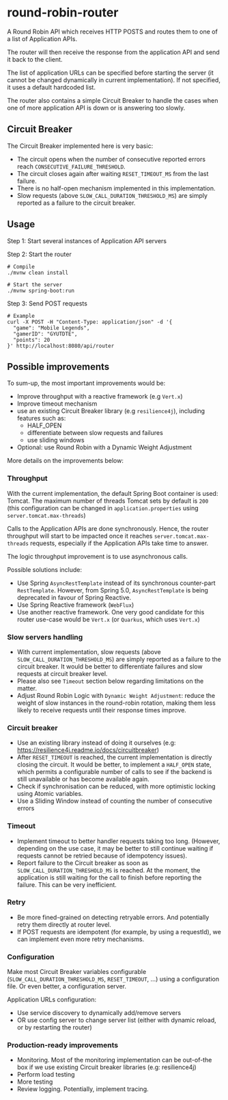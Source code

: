 # round-robin-router
A Round Robin API which receives HTTP POSTS and routes them to one of a list of Application APIs.

The router will then receive the response from the application API and send it back to the client.

The list of application URLs can be specified before starting the server (it cannot be changed dynamically in current implementation).
If not specified, it uses a default hardcoded list.

The router also contains a simple Circuit Breaker to handle the cases when one of more application API is down or is answering too slowly.

## Circuit Breaker

The Circuit Breaker implemented here is very basic:
- The circuit opens when the number of consecutive reported errors reach `CONSECUTIVE_FAILURE_THRESHOLD`.
- The circuit closes again after waiting `RESET_TIMEOUT_MS` from the last failure.
- There is no half-open mechanism implemented in this implementation. 
- Slow requests (above `SLOW_CALL_DURATION_THRESHOLD_MS`) are simply reported as a failure to the circuit breaker.

## Usage

Step 1: Start several instances of Application API servers

Step 2: Start the router
```shell
# Compile
./mvnw clean install

# Start the server
./mvnw spring-boot:run
```

Step 3: Send POST requests
```shell
# Example
curl -X POST -H "Content-Type: application/json" -d '{
  "game": "Mobile Legends",
  "gamerID": "GYUTDTE",
  "points": 20
}' http://localhost:8080/api/router
```

## Possible improvements 

To sum-up, the most important improvements would be:
- Improve throughput with a reactive framework (e.g `Vert.x`)
- Improve timeout mechanism
- use an existing Circuit Breaker library (e.g `resilience4j`), including features such as:
  - HALF_OPEN
  - differentiate between slow requests and failures
  - use sliding windows
- Optional: use Round Robin with a Dynamic Weight Adjustment 

More details on the improvements below:

### Throughput 

With the current implementation, the default Spring Boot container is used: Tomcat. 
The maximum number of threads Tomcat sets by default is `200` 
(this configuration can be changed in `application.properties` using `server.tomcat.max-threads`)

Calls to the Application APIs are done synchronously. 
Hence, the router throughput will start to be impacted once it reaches `server.tomcat.max-threads` requests, 
especially if the Application APIs take time to answer.

The logic throughput improvement is to use asynchronous calls.

Possible solutions include:
- Use Spring `AsyncRestTemplate` instead of its synchronous counter-part `RestTemplate`. 
However, from Spring 5.0, `AsyncRestTemplate` is being deprecated in favour of Spring Reactive.
- Use Spring Reactive framework (`WebFlux`)
- Use another reactive framework. 
One very good candidate for this router use-case would be `Vert.x` (or `Quarkus`, which uses `Vert.x`)

### Slow servers handling
  - With current implementation, slow requests (above `SLOW_CALL_DURATION_THRESHOLD_MS`) are simply reported as a failure to the circuit breaker.
It would be better to differentiate failures and slow requests at circuit breaker level.
  - Please also see `Timeout` section below regarding limitations on the matter.
  - Adjust Round Robin Logic with `Dynamic Weight Adjustment`: reduce the weight of slow instances in the round-robin rotation, making them less likely to receive
requests until their response times improve.

### Circuit breaker 

- Use an existing library instead of doing it ourselves (e.g: https://resilience4j.readme.io/docs/circuitbreaker)
- After `RESET_TIMEOUT` is reached, the current implementation is directly closing the circuit. 
  It would be better, to implement a `HALF_OPEN` state, which permits a configurable number of calls to see if the backend is still unavailable or has become available again.
- Check if synchronisation can be reduced, with more optimistic locking using Atomic variables.
- Use a Sliding Window instead of counting the number of consecutive errors
  
### Timeout 
- Implement timeout to better handler requests taking too long. 
(However, depending on the use case, it may be better to still continue waiting if requests cannot be retried because of
idempotency issues).
- Report failure to the Circuit breaker as soon as `SLOW_CALL_DURATION_THRESHOLD_MS` is reached.
At the moment, the application is still waiting for the call to finish before reporting the failure. This can be very inefficient.

### Retry
- Be more fined-grained on detecting retryable errors. And potentially retry them directly at router level.
- If POST requests are idempotent (for example, by using a requestId), we can implement even more retry mechanisms.

### Configuration

Make most Circuit Breaker variables configurable (`SLOW_CALL_DURATION_THRESHOLD_MS`, `RESET_TIMEOUT`, ...) using
a configuration file. Or even better, a configuration server.

Application URLs configuration:
  - Use service discovery to dynamically add/remove servers
  - OR use config server to change server list (either with dynamic reload, or by restarting the router)

### Production-ready improvements

- Monitoring. Most of the monitoring implementation can be out-of-the box if we use existing Circuit breaker libraries (e.g: resilience4j)
- Perform load testing
- More testing
- Review logging. Potentially, implement tracing.

